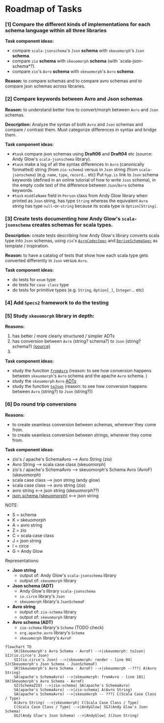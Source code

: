 # Roadmap of Tasks


### [1] Compare the different kinds of implementations for each schema language within all three libraries

**Task component ideas:**
* compare `scala-jsonschema`'s `Json` **schema** with `skeuomorph`'s `Json` **schema**.
* compare `zio` **schema** with `skeuomorph` **schema** (with `scala-json-schema*?).
* compare `zio`'s `Avro` **schema** with `skeuomorph`'s `Avro` **schema**.

**Reason:** to compare schemas and to compare avro schemas and to compare json schemas across libraries.


### [2] Compare keywords between Avro and Json schemas

**Reason:** to understand better how to convert/morph between  `Avro` and `Json` schemas.

**Description:** Analyze the syntax of both `Avro` and `Json` schemas and compare / contrast them. Must categorize differences in syntax and bridge them.

**Task component ideas:**
* `#task` compare json schemas using **Draft06** and **Draft04** etc (source: Andy Glow's `scala-jsonschema` library).
* `#task` make a log of all the syntax differences in `Avro` (canonically formatted) string (from `zio-schema`) versus in `Json` string (from `scala-jsonschema`) (e.g. `name`, `type`, `record`... etc)
Put `hyp.is` link to `Json` schema keywords (defined in an online tutorial of how to write `Json` schema), in the empty code test of the difference between `Json`/`Avro` schema keywords.
* `#task` `middleName` field in `Person` class from Andy Glow library when printed as `Json` string, has type `String` whereas the equivalent `Avro` string has type `null`-or-`string` because its scala type is `Option[String]`.


### [3] Create tests documenting how Andy Glow's `scala-jsonschema` creates schemas for scala types.

**Description:** create tests describing how Andy Glow's library converts scala type into `Json` schemas, using `zio`'s [`AvroCodecSpec`](https://github.com/zio/zio-schema/blob/4e1e00193a59e5d3465fbb76433be5e680df21d7/zio-schema-avro/shared/src/test/scala-2/zio/schema/codec/AvroCodecSpec.scala) and [`DeriveSchemaSpec`](https://github.com/zio/zio-schema/blob/4e1e00193a59e5d3465fbb76433be5e680df21d7/zio-schema-derivation/shared/src/test/scala/zio/schema/DeriveSchemaSpec.scala) as template / inspiration.

**Reason:** to have a catalog of tests that show how each scala type gets converted differently in `Json` versus `Avro`.

**Task component ideas:**
* do tests for `enum` type
* do tests for `case class` type
* do tests for primitive types (e.g. `String`, `Option[_]`, `Integer`... etc)



### [4] Add `Specs2` framework to do the testing

### [5] Study `skeuomorph` library in depth:
**Reasons:**
1. has better / more clearly structured / simpler ADTs
2. has conversion between `Avro` (string? schema?) to `Json` (string? schema?) [(source)](https://github.com/higherkindness/skeuomorph/blob/main/src/main/scala/higherkindness/skeuomorph/avro/Protocol.scala#L45)
3.

**Task component ideas:**
* study the function [`fromAvro`](https://github.com/higherkindness/skeuomorph/blob/main/src/main/scala/higherkindness/skeuomorph/avro/schema.scala#L181) (reason: to see how conversion happens between `skeuomorph`'s `Avro` schema and the apache `Avro` schema. )
* study the `skeuomorph` `Avro` [ADTs](https://github.com/higherkindness/skeuomorph/blob/main/src/main/scala/higherkindness/skeuomorph/avro/schema.scala#L196)
* study the function [`toJson`](https://github.com/higherkindness/skeuomorph/blob/main/src/main/scala/higherkindness/skeuomorph/avro/Protocol.scala#LL44C1-L44C1) (reason: to see how conversion happens between `Avro` (string?) to `Json` (string?))


### [6] Do round trip conversions
**Reasons:**
* to create seamless conversion between schemas, wherever they come from.
* to create seamless conversion between strings, wherever they come from.

**Task component ideas:**
* zio's / apache's SchemaAvro --> Avro String (zio)
* Avro String --> scala case class (skeuomorph)
* zio's / apache's SchemaAvro --> skeuomorph's Schema Avro (AvroF) (skeuomorph)
* scala case class --> json string (andy glow)
* scala case class --> avro string (zio)
* avro string <--> json string (skeuomorph??)
* [json schema (skeuomorph)](https://github.com/higherkindness/skeuomorph/blob/main/src/main/scala/higherkindness/skeuomorph/openapi/JsonSchema.scala#L94) <--> json string

NOTE: 
- S = schema
- K = skeuomorph 
- A = avro string
- Z = zio
- C = scala case class
- J = json string
- I = circe
- G = Andy Glow

Representations: 
- **Json string**
  - output of: Andy Glow's `scala-jsonschema` library
  - output of: `skeuomorph` library
- **Json schema (ADT)** 
  - Andy Glow's library `scala-jsonschema`
  - `io.circe` library's `Json`
  - `skeuomorph` library's `JsonSchemaF`
- **Avro string**
  - output of: `zio-schema` library
  - output of: `skeuomorph` library
- **Avro schema (ADT)**
  - `zio-schema` library's `Schema` (TODO check)
  - `org.apache.avro` library's `Schema` 
  - `skeuomorph` library's `AvroF` 

```mermaid
flowchart TD
    SK(Skeuomorph's Avro Schema - AvroF) -->|skeuomorph: toJson| SIJ(io.circe's Json)
    SIJ(io.circe's Json) -->|skeuomorph: render - line 94| SJ(Skeuomorph's Json Schema - JsonSchemaF)
    SK(Skeuomorph's Avro Schema - AvroF) -->|skeuomorph --???| A(Avro String)
    SA(apache's SchemaAvro) -->|skeuomorph: fromAvro - line 181| SK(Skeuomorph's Avro Schema - AvroF)
    SZ(SchemaZIO) -->|zio-schema| SA(apache's SchemaAvro)
    SA(apache's SchemaAvro) -->|zio-schema| A(Avro String)
    SA(apache's SchemaAvro) -->|skeuomorph -- ???| C(Scala Case Class / Type)
    A(Avro String) -->|skeuomorph| C(Scala Case Class / Type)
    C(Scala Case Class / Type) -->|AndyGlow| SGJ(Andy Glow's Json Schema)
    SGJ(Andy Glow's Json Schema) -->|AndyGlow| J(Json String)

```
